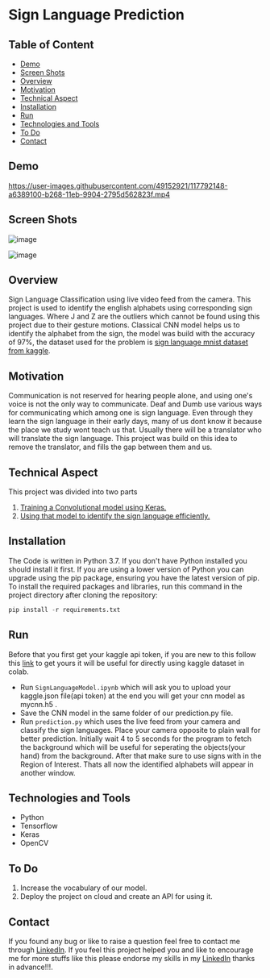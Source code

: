# Sign Language Prediction
## Table of Content
- [Demo](#demo)
- [Screen Shots](#screen-shots)
- [Overview](#overview)
- [Motivation](#motivation)
- [Technical Aspect](#technical-aspect)
- [Installation](#installation)
- [Run](#run)
- [Technologies and Tools](#technologies-and-tools)
- [To Do](#to-do)
- [Contact](#contact)
## Demo

https://user-images.githubusercontent.com/49152921/117792148-a6389100-b268-11eb-9904-2795d562823f.mp4



## Screen Shots
![image](https://user-images.githubusercontent.com/49152921/117793062-805fbc00-b269-11eb-9e85-a4954c9dd117.png)

![image](https://user-images.githubusercontent.com/49152921/117792695-26f78d00-b269-11eb-9689-5cdfa8290f5f.png)

## Overview
Sign Language Classification using live video feed from the camera. This project is used to identify the english alphabets using corresponding sign languages. Where J and Z are the outliers which cannot be found using this project due to their gesture motions. Classical CNN model helps us to identify the alphabet from the sign, the model was build with the accuracy of 97%, the dataset used for the problem is [sign language mnist dataset from kaggle](https://www.kaggle.com/datamunge/sign-language-mnist).
## Motivation
Communication is not reserved for hearing people alone, and using one's voice is not the only way to communicate. Deaf and Dumb use various ways for communicating which among one is sign language. Even through they learn the sign language in their early days, many of us dont know it because the place we study wont teach us that. Usually there will be a translator who will translate the sign language. This project was build on this idea to remove the translator, and fills the gap between them and us.
## Technical Aspect
This project was divided into two parts
1. [Training a Convolutional model using Keras.](https://github.com/Kirushikesh/signlanguageclassification/blob/main/SignlanguageModel.ipynb)
2. [Using that model to identify the sign language efficiently.](https://github.com/Kirushikesh/signlanguageclassification/blob/main/prediction.py)
## Installation
The Code is written in Python 3.7. If you don't have Python installed you should install it first. If you are using a lower version of Python you can upgrade using the pip package, ensuring you have the latest version of pip. To install the required packages and libraries, run this command in the project directory after cloning the repository:
```python
pip install -r requirements.txt
```
## Run
Before that you first get your kaggle api token, if you are new to this follow this [link](https://www.kaggle.com/docs/api) to get yours it will be useful for directly using kaggle dataset in colab.
- Run ```SignLanguageModel.ipynb``` which will ask you to upload your kaggle.json file(api token) at the end you will get your cnn model as mycnn.h5 .
- Save the CNN model in the same folder of our prediction.py file.
- Run ```prediction.py``` which uses the live feed from your camera and classify the sign languages. Place your camera opposite to plain wall for better prediction. Initially wait 4 to 5 seconds for the program to fetch the background which will be useful for seperating the objects(your hand) from the background. After that make sure to use signs with in the Region of Interest. Thats all now the identified alphabets will appear in another window.

## Technologies and Tools
- Python 
- Tensorflow
- Keras
- OpenCV

## To Do
1. Increase the vocabulary of our model.
2. Deploy the project on cloud and create an API for using it.

## Contact
If you found any bug or like to raise a question feel free to contact me through [LinkedIn](https://www.linkedin.com/in/kirushikesh-d-b-10a75a169/).
If you feel this project helped you and like to encourage me for more stuffs like this please endorse my skills in my [LinkedIn](https://www.linkedin.com/in/kirushikesh-d-b-10a75a169/) thanks in advance!!!.
